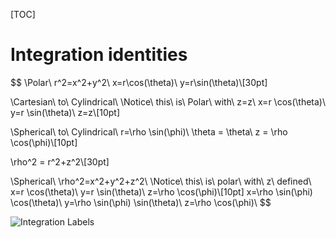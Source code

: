 [TOC]

# Integration identities

$$
\\Polar\\
r^2=x^2+y^2\\
x=r\cos(\theta)\\
y=r\sin(\theta)\\[30pt]

\\Cartesian\ to\ Cylindrical\\
\\Notice\ this\ is\ Polar\ with\ z=z\\
x=r \cos(\theta)\\
y=r \sin(\theta)\\
z=z\\[10pt]

\\Spherical\ to\ Cylindrical\\
r=\rho \sin(\phi)\\
\theta = \theta\\
z = \rho \cos(\phi)\\[10pt]

\rho^2 = r^2+z^2\\[30pt]

\\Spherical\\
\rho^2=x^2+y^2+z^2\\
\\Notice\ this\ is\ polar\ with\ z\ defined\\
x=r \cos(\theta)\\
y=r \sin(\theta)\\
z=\rho \cos(\phi)\\[10pt]
x=\rho \sin(\phi) \cos(\theta)\\
y=\rho \sin(\phi) \sin(\theta)\\
z=\rho \cos(\phi)\\
$$

![Integration Labels](http://emersondove.com/notes/MATH%202204%20-%20Multivariable%20Calculus/Images/Integration%20Labels.png)